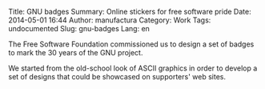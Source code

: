 Title: GNU badges
Summary: Online stickers for free software pride
Date: 2014-05-01 16:44
Author: manufactura
Category: Work
Tags: undocumented
Slug: gnu-badges
Lang: en

The Free Software Foundation commissioned us to design a set of badges to mark
the 30 years of the GNU project. 

We started from the old-school look of ASCII graphics in order to develop a set
of designs that could be showcased on supporters' web sites.

